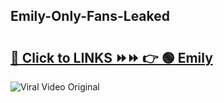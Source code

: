 
 ## Emily-Only-Fans-Leaked

# <h2><a href="https://clipsfans.com/Emily&ref=git">🔗 Click to LINKS ⏩⏩ 👉 🟢 Emily </a></h2>

<a href="https://clipsfans.com/Emily&ref=git" rel="nofollow" data-target="animated-image.originalLink"><img src="https://i.ibb.co.com/xMMVF88/686577567.gif" alt="Viral Video Original" style="max-width: 100%; display: inline-block;" data-target="animated-image.originalImage"></a>
